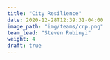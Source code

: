 ```yaml
---
title: "City Resilience"
date: 2020-12-28T12:39:31-04:00
image_path: "img/teams/crp.png"
team_lead: "Steven Rubinyi"
weight: 4
draft: true
---
```


